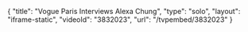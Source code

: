 {
    "title": "Vogue Paris Interviews Alexa Chung",
    "type": "solo",
    "layout": "iframe-static",
    "videoId": "3832023",
    "url": "\/tvpembed\/3832023"
}